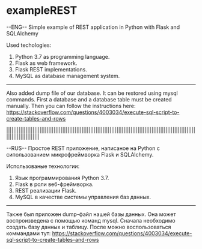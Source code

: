 # exampleREST
--ENG--
Simple example of REST application in Python with Flask and SQLAlchemy

Used techologies:
   1) Python 3.7 as programming language.
   2) Flask as web framework.
   3) Flask REST implementations.
   4) MySQL as database management system. 
-------------------------------------------------------------------------------------------------------------------------------
Also added dump file of our database. It can be restored using mysql commands.
First a database and a database table must be created manually.
Then you can follow the instructions here: 
https://stackoverflow.com/questions/4003034/execute-sql-script-to-create-tables-and-rows

|||||||||||||||||||||||||||||||||||||||||||||||||||||||||||||||||||||||||||||||||||||||||||||||||||||||||||||||||||||||||||||||

--RUS--
Простое REST приложение, написаное на Python с сипользованием микрофреймворка Flask и SQLAlchemy.

Использованые технологии:
   1) Язык программирования Python 3.7.
   2) Flask в роли веб-фреймворка.
   3) REST реализации Flask.
   4) MySQL в качестве системы управления баз данных.
-------------------------------------------------------------------------------------------------------------------------------
Также был приложен dump-файл нашей базы данных. Она может воспроизведена с помощью команд mysql.
Сначала необходимо создать базу данных и таблицу.
После можно воспользоваться коммандами тут:
https://stackoverflow.com/questions/4003034/execute-sql-script-to-create-tables-and-rows
